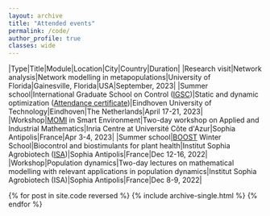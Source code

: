 ```yaml
---
layout: archive
title: "Attended events"
permalink: /code/
author_profile: true
classes: wide
---
```


|Type|Title|Module|Location|City|Country|Duration|
|Research visit|Network analysis|Network modelling in metapopulations|University of Florida|Gainesville, Florida|USA|September, 2023|
|Summer school|International Graduate School on Control ([IGSC](http://www.eeci-igsc.eu/))|Static and dynamic optimization ([Attendance certificate](../../files/certificates_summer_school_april_2023.pdf))|Eindhoven University of Technology|Eindhoven|The Netherlands|April 17-21, 2023|
|Workshop|[MOMI](https://phd-seminars-sam.inria.fr/momi2023-le-monde-des-mathematiques-industrielles-smart-environment/) in Smart Environment|Two-day workshop on Applied and Industrial Mathematics|Inria Centre at Université Côte d'Azur|Sophia Antipolis|France|Apr 3-4, 2023|
|Summer school|[BOOST](https://univ-cotedazur.eu/msc/msc-boost/academic-program/boost-winter-school) Winter School|Biocontrol and biostimulants for plant health|Institut Sophia Agrobiotech ([ISA](https://www6.paca.inrae.fr/institut-sophia-agrobiotech))|Sophia Antipolis|France|Dec 12-16, 2022|
|Workshop|Population dynamics|Two-day lectures on mathematical modelling with relevant applications in population dynamics|Institut Sophia Agrobiotech (ISA)|Sophia Antipolis|France|Dec 8-9, 2022|

{% for post in site.code reversed %}
  {% include archive-single.html %}
{% endfor %}
